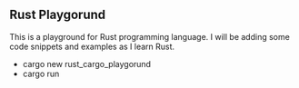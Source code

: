 ## Rust Playgorund
This is a playground for Rust programming language. I will be adding some code snippets and examples as I learn Rust.

- cargo new rust_cargo_playgorund
- cargo run